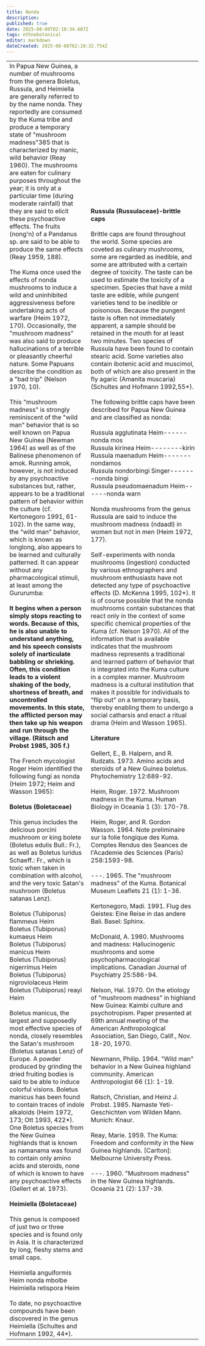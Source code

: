 ```yaml
---
title: Nonda
description: 
published: true
date: 2025-08-08T02:10:34.607Z
tags: ethnobotanical
editor: markdown
dateCreated: 2025-08-08T02:10:32.754Z
---
```


| | |
|---|---|
| In Papua New Guinea, a number of mushrooms from the genera Boletus, Russula, and Heimiella are generally referred to by the name nonda. They reportedly are consumed by the Kuma tribe and produce a temporary state of "mushroom madness"385 that is characterized by manic, wild behavior (Reay 1960). The mushrooms are eaten for culinary purposes throughout the year; it is only at a particular time (during moderate rainfall) that they are said to elicit these psychoactive effects. The fruits (nong'n) of a Pandanus sp. are said to be able to produce the same effects (Reay 1959, 188).<br><br>The Kuma once used the effects of nonda mushrooms to induce a wild and uninhibited aggressiveness before undertaking acts of warfare (Heim 1972, 170). Occasionally, the "mushroom madness" was also said to produce hallucinations of a terrible or pleasantly cheerful nature. Some Papuans describe the condition as a "bad trip" (Nelson 1970, 10).<br><br>This "mushroom madness" is strongly reminiscent of the "wild man" behavior that is so well known on Papua New Guinea (Newman 1964) as well as of the Balinese phenomenon of amok. Running amok, however, is not induced by any psychoactive substances but, rather, appears to be a traditional pattern of behavior within the culture (cf. Kertonegoro 1991, 61-102). In the same way, the "wild man" behavior, which is known as longlong, also appears to be learned and culturally patterned. It can appear without any pharmacological stimuli, at least among the Gururumba:<br><br>**It begins when a person simply stops reacting to words. Because of this, he is also unable to understand anything, and his speech consists solely of inarticulate babbling or shrieking. Often, this condition leads to a violent shaking of the body, shortness of breath, and uncontrolled movements. In this state, the afflicted person may then take up his weapon and run through the village. (Rätsch and Probst 1985, 305 f.)**<br><br>The French mycologist Roger Heim identified the following fungi as nonda (Heim 1972; Heim and Wasson 1965):<br><br>**Boletus (Boletaceae)**<br><br>This genus includes the delicious porcini mushroom or king bolete (Boletus edulis Bull.: Fr.), as well as Boletus luridus Schaeff.: Fr., which is toxic when taken in combination with alcohol, and the very toxic Satan's mushroom (Boletus satanas Lenz).<br><br>Boletus (Tubiporus) flammeus Heim<br>Boletus (Tubiporus) kumaeus Heim<br>Boletus (Tubiporus) manicus Heim<br>Boletus (Tubiporus) nigerrimus Heim<br>Boletus (Tubiporus) nigroviolaceus Heim<br>Boletus (Tubiporus) reayi Heim<br><br>Boletus manicus, the largest and supposedly most effective species of nonda, closely resembles the Satan's mushroom (Boletus satanas Lenz) of Europe. A powder produced by grinding the dried fruiting bodies is said to be able to induce colorful visions. Boletus manicus has been found to contain traces of indole alkaloids (Heim 1972, 173; Ott 1993, 422*). One Boletus species from the New Guinea highlands that is known as namanama was found to contain only amino acids and steroids, none of which is known to have any psychoactive effects (Gellert et al. 1973).<br><br>**Heimiella (Boletaceae)**<br><br>This genus is composed of just two or three species and is found only in Asia. It is characterized by long, fleshy stems and small caps.<br><br>Heimiella anguiformis Heim nonda mbolbe<br>Heimiella retispora Heim<br><br>To date, no psychoactive compounds have been discovered in the genus Heimiella (Schultes and Hofmann 1992, 44*). | **Russula (Russulaceae)-brittle caps**<br><br>Brittle caps are found throughout the world. Some species are coveted as culinary mushrooms, some are regarded as inedible, and some are attributed with a certain degree of toxicity. The taste can be used to estimate the toxicity of a specimen. Species that have a mild taste are edible, while pungent varieties tend to be inedible or poisonous. Because the pungent taste is often not immediately apparent, a sample should be retained in the mouth for at least two minutes. Two species of Russula have been found to contain stearic acid. Some varieties also contain ibotenic acid and muscimol, both of which are also present in the fly agaric (Amanita muscaria) (Schultes and Hofmann 1992,55*).<br><br>The following brittle caps have been described for Papua New Guinea and are classified as nonda:<br><br>Russula agglutinata Heim------nonda mos<br>Russula kirinea Heim--------kirin<br>Russula maenadum Heim-------nondamos<br>Russula nondorbingi Singer-------nonda bingi<br>Russula pseudomaenadum Heim------nonda warn<br><br>Nonda mushrooms from the genus Russula are said to induce the mushroom madness (ndaadl) in women but not in men (Heim 1972, 177).<br><br>Self-experiments with nonda mushrooms (ingestion) conducted by various ethnographers and mushroom enthusiasts have not detected any type of psychoactive effects (D. McKenna 1995, 102*). It is of course possible that the nonda mushrooms contain substances that react only in the context of some specific chemical properties of the Kuma (cf. Nelson 1970). All of the information that is available indicates that the mushroom madness represents a traditional and learned pattern of behavior that is integrated into the Kuma culture in a complex manner. Mushroom madness is a cultural institution that makes it possible for individuals to "flip out" on a temporary basis, thereby enabling them to undergo a social catharsis and enact a ritual drama (Heim and Wasson 1965).<br><br>**Literature**<br><br>Gellert, E., B. Halpern, and R. Rudzats. 1973. Amino acids and steroids of a New Guinea boletus. Phytochemistry 12:689-92.<br><br>Heim, Roger. 1972. Mushroom madness in the Kuma. Human Biology in Oceania 1 (3): 170-78.<br><br>Heim, Roger, and R. Gordon Wasson. 1964. Note preliminaire sur la folie fongique des Kuma. Comptes Rendus des Seances de l'Academie des Sciences (Paris) 258:1593-98.<br><br>---. 1965. The "mushroom madness" of the Kuma. Botanical Museum Leaflets 21 (1): 1-36.<br><br>Kertonegoro, Madi. 1991. Flug des Geistes: Eine Reise in das andere Bali. Basel: Sphinx.<br><br>McDonald, A. 1980. Mushrooms and madness: Hallucinogenic mushrooms and some psychopharmacological implications. Canadian Journal of Psychiatry 25:586-94.<br><br>Nelson, Hal. 1970. On the etiology of "mushroom madness" in highland New Guinea: Kaimbi culture and psychotropism. Paper presented at 69th annual meeting of the American Anthropological Association, San Diego, Calif., Nov. 18-20, 1970.<br><br>Newmann, Philip. 1964. "Wild man" behavior in a New Guinea highland community. American Anthropologist 66 (1): 1-19.<br><br>Ratsch, Christian, and Heinz J. Probst. 1985. Namaste Yeti-Geschichten vom Wilden Mann. Munich: Knaur.<br><br>Reay, Marie. 1959. The Kuma: Freedom and conformity in the New Guinea highlands. [Carlton]: Melbourne University Press.<br><br>---. 1960. "Mushroom madness" in the New Guinea highlands. Oceania 21 (2): 137-39. |